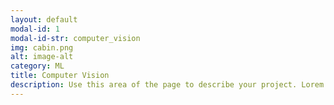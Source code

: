 ```yaml
---
layout: default
modal-id: 1
modal-id-str: computer_vision
img: cabin.png
alt: image-alt
category: ML
title: Computer Vision
description: Use this area of the page to describe your project. Lorem ipsum dolor sit amet, consectetur adipisicing elit. Mollitia neque assumenda ipsam nihil, molestias magnam, recusandae quos quis inventore quisquam velit asperiores, vitae? Reprehenderit soluta, eos quod consequuntur itaque. Nam.
---
```

